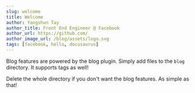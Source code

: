 ```yaml
---
slug: welcome
title: Welcome
author: Yangshun Tay
author_title: Front End Engineer @ Facebook
author_url: https://github.com/
author_image_url: /blog/assets/logo.svg
tags: [facebook, hello, docusaurus]
---
```


Blog features are powered by the blog plugin. Simply add files to the `blog` directory. It supports tags as well!

Delete the whole directory if you don't want the blog features. As simple as that!
